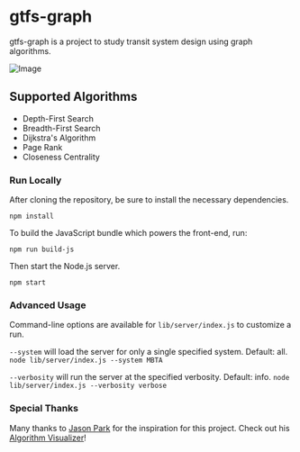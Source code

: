 # gtfs-graph

gtfs-graph is a project to study transit system design using graph algorithms.

![Image](http://www.tyleragreen.com/blog_files/2016-10-gtfs-graph/routing1.png)

## Supported Algorithms

* Depth-First Search
* Breadth-First Search
* Dijkstra's Algorithm
* Page Rank
* Closeness Centrality

### Run Locally

After cloning the repository, be sure to install the necessary dependencies.

`npm install`

To build the JavaScript bundle which powers the front-end, run:

`npm run build-js`

Then start the Node.js server.

`npm start`

### Advanced Usage

Command-line options are available for `lib/server/index.js` to customize a run.

`--system` will load the server for only a single specified system. Default: all.
`node lib/server/index.js --system MBTA`

`--verbosity` will run the server at the specified verbosity. Default: info.
`node lib/server/index.js --verbosity verbose`

### Special Thanks

Many thanks to [Jason Park](https://github.com/parkjs814) for the inspiration for this project. Check out his [Algorithm Visualizer](http://algo-visualizer.jasonpark.me/)!
